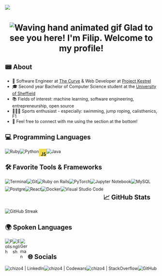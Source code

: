 ![](https://visitcount.itsvg.in/api?id=chizo4&label=Profile%20Views&color=12&icon=1&pretty=true)

##

<h1 align="center">
  <img src="https://raw.githubusercontent.com/nixin72/nixin72/master/wave.gif" 
   alt="Waving hand animated gif"
   height="45"
   width="45" />
  Glad to see you here! I'm Filip. Welcome to my profile!
</h1>

## 📟 About
- 🚀 Software Engineer at [The Curve](https://thecurve.io/) & Web Developer at [Project Kestrel](https://www.linkedin.com/company/project-kestrel/mycompany/)
- 🎓 Second year Bachelor of Computer Science student at the [University of Sheffield](https://www.sheffield.ac.uk/)
- 📚 Fields of interest: machine learning, software engineering, entrepreneurship, open source
- 🏊🏼‍♂️ Sports enthusiast - especially: swimming, jump roping, calisthenics, F1
- 🤝 Feel free to connect with me using the section at the bottom!

## 💻 Programming Languages
[<img align="left" alt="Ruby" height="25px" src="https://upload.wikimedia.org/wikipedia/commons/thumb/7/73/Ruby_logo.svg/1200px-Ruby_logo.svg.png" />][ruby]
[<img align="left" alt="Python" height="25px" src="https://cdn.picpng.com/logo/language-logo-python-44976.png" />][python]
[<img align="left" alt="JavaScript" height="25px" src="https://raw.githubusercontent.com/github/explore/80688e429a7d4ef2fca1e82350fe8e3517d3494d/topics/javascript/javascript.png" />][javascript]
[<img align="left" alt="Java" height="25px" src="https://cdn4.iconfinder.com/data/icons/logos-and-brands/512/181_Java_logo_logos-512.png" />][java]

<br/>

## 🛠️ Favorite Tools & Frameworks
[<img align="left" alt="Terminal" height="25px" src="https://help.apple.com/assets/6152754A4192845C4361C49A/6152754B4192845C4361C4A1/pl_PL/d94aa1c4979b25e9ffbda97fcbae219a.png" />][terminal]
[<img align="left" alt="Git" height="25px" src="https://git-scm.com/images/logos/downloads/Git-Icon-1788C.png" />][git]
[<img align="left" alt="Ruby on Rails" height="25px" src="https://www.spaceo.ca/wp-content/uploads/2020/12/startup_log.svg" />][rails]
[<img align="left" alt="PyTorch" height="25px" src="https://upload.wikimedia.org/wikipedia/commons/thumb/1/10/PyTorch_logo_icon.svg/640px-PyTorch_logo_icon.svg.png" />][pytorch]
[<img align="left" alt="Jupyter Notebook" height="25px" src="https://upload.wikimedia.org/wikipedia/commons/thumb/3/38/Jupyter_logo.svg/1200px-Jupyter_logo.svg.png" />][jupyter]
[<img align="left" alt="MySQL" height="25px" src="https://1000logos.net/wp-content/uploads/2020/08/MySQL-Logo.png" />][mysql]
[<img align="left" alt="Postgre" height="25px" src="https://upload.wikimedia.org/wikipedia/commons/thumb/2/29/Postgresql_elephant.svg/1985px-Postgresql_elephant.svg.png" />][postgre]
[<img align="left" alt="React" height="25px" src="https://upload.wikimedia.org/wikipedia/commons/thumb/a/a7/React-icon.svg/2300px-React-icon.svg.png" />][react]
[<img align="left" alt="Docker" height="25px" src="https://iconape.com/wp-content/files/cr/55190/svg/docker.svg" />][docker]
[<img align="left" alt="Visual Studio Code" height="25px" src="https://upload.wikimedia.org/wikipedia/commons/thumb/9/9a/Visual_Studio_Code_1.35_icon.svg/2048px-Visual_Studio_Code_1.35_icon.svg.png" />][vs]

<br/>

## 📈 GitHub Stats
![GitHub Streak](http://github-readme-streak-stats.herokuapp.com?user=chizo4&theme=dark&background=000000)

## 🌍 Spoken Languages
<img align="left" alt="Polish" width="25px" src="https://cdn-icons-png.flaticon.com/512/197/197529.png" />
<img align="left" alt="English" width="25px" src="https://cdn-icons-png.flaticon.com/512/197/197374.png" />
<img align="left" alt="German" width="25px" src="https://cdn-icons-png.flaticon.com/512/197/197571.png" />

<br/>

## 🌐 Socials
[<img align="left" alt="chizo4 | LinkedIn" height="25px" src="https://cdn-icons-png.flaticon.com/512/174/174857.png" />][linkedin]
[<img align="left" alt="chizo4 | Codewars" height="25px" src="https://docs.codewars.com/logo.svg" />][codewars]
[<img align="left" alt="chizo4 | StackOverflow" height="25px" src="https://upload.wikimedia.org/wikipedia/commons/thumb/e/ef/Stack_Overflow_icon.svg/768px-Stack_Overflow_icon.svg.png" />][stackoverflow]
[<img align="left" alt="GitHub" height="25px" src="https://github.githubassets.com/images/modules/logos_page/Octocat.png" />][github]

<!--LINKS-->
[python]: https://www.python.org/about/
[ruby]: https://www.ruby-lang.org/en/about/
[java]: https://www.java.com/en/download/help/whatis_java.html
[javascript]: https://developer.mozilla.org/en-US/docs/Web/JavaScript

[vs]: https://code.visualstudio.com/docs/editor/whyvscode
[terminal]: https://www.linuxjournal.com/content/linux-command-line-interface-introduction-guide
[git]: https://git-scm.com/about
[rails]: https://rubyonrails.org/
[react]: https://reactjs.org/
[pytorch]: https://pytorch.org/
[jupyter]: https://jupyter.org/
[postgre]: https://www.postgresql.org/
[mysql]: https://www.mysql.com/about/
[docker]: https://docs.docker.com/get-started/overview/

[linkedin]: https://www.linkedin.com/in/filip-cierkosz/
[github]: https://github.com/chizo4
[stackoverflow]: https://stackoverflow.com/users/16192228/chizo4
[codewars]: https://www.codewars.com/users/chizo4
